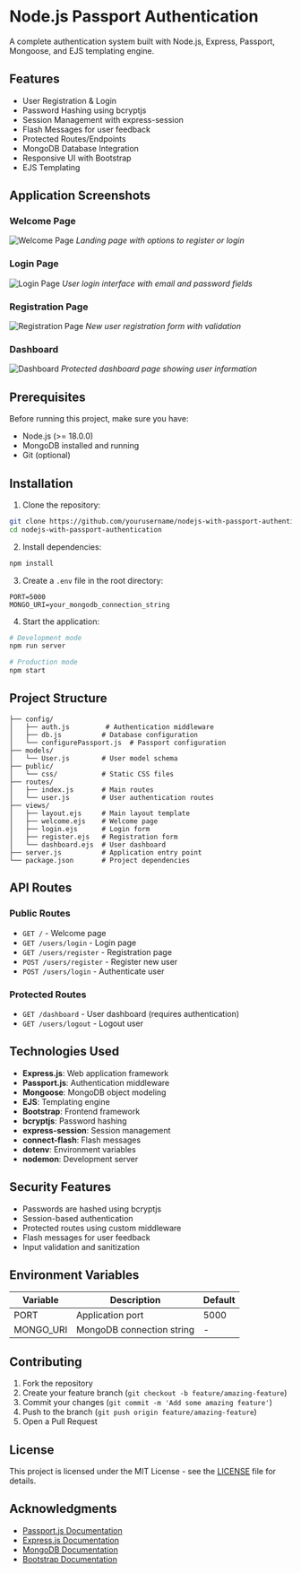 # Node.js Passport Authentication

A complete authentication system built with Node.js, Express, Passport, Mongoose, and EJS templating engine.

## Features

- User Registration & Login
- Password Hashing using bcryptjs
- Session Management with express-session
- Flash Messages for user feedback
- Protected Routes/Endpoints
- MongoDB Database Integration
- Responsive UI with Bootstrap
- EJS Templating

## Application Screenshots

### Welcome Page
![Welcome Page](welcome.PNG)
*Landing page with options to register or login*

### Login Page
![Login Page](login.PNG)
*User login interface with email and password fields*

### Registration Page
![Registration Page](register.PNG)
*New user registration form with validation*

### Dashboard
![Dashboard](dashboard.PNG)
*Protected dashboard page showing user information*

## Prerequisites

Before running this project, make sure you have:

- Node.js (>= 18.0.0)
- MongoDB installed and running
- Git (optional)

## Installation

1. Clone the repository:
```bash
git clone https://github.com/yourusername/nodejs-with-passport-authentication.git
cd nodejs-with-passport-authentication
```

2. Install dependencies:
```bash
npm install
```

3. Create a `.env` file in the root directory:
```env
PORT=5000
MONGO_URI=your_mongodb_connection_string
```

4. Start the application:
```bash
# Development mode
npm run server

# Production mode
npm start
```

## Project Structure

```
├── config/
│   ├── auth.js         # Authentication middleware
│   ├── db.js          # Database configuration
│   └── configurePassport.js  # Passport configuration
├── models/
│   └── User.js        # User model schema
├── public/
│   └── css/           # Static CSS files
├── routes/
│   ├── index.js       # Main routes
│   └── user.js        # User authentication routes
├── views/
│   ├── layout.ejs     # Main layout template
│   ├── welcome.ejs    # Welcome page
│   ├── login.ejs      # Login form
│   ├── register.ejs   # Registration form
│   └── dashboard.ejs  # User dashboard
├── server.js          # Application entry point
└── package.json       # Project dependencies
```

## API Routes

### Public Routes
- `GET /` - Welcome page
- `GET /users/login` - Login page
- `GET /users/register` - Registration page
- `POST /users/register` - Register new user
- `POST /users/login` - Authenticate user

### Protected Routes
- `GET /dashboard` - User dashboard (requires authentication)
- `GET /users/logout` - Logout user

## Technologies Used

- **Express.js**: Web application framework
- **Passport.js**: Authentication middleware
- **Mongoose**: MongoDB object modeling
- **EJS**: Templating engine
- **Bootstrap**: Frontend framework
- **bcryptjs**: Password hashing
- **express-session**: Session management
- **connect-flash**: Flash messages
- **dotenv**: Environment variables
- **nodemon**: Development server

## Security Features

- Passwords are hashed using bcryptjs
- Session-based authentication
- Protected routes using custom middleware
- Flash messages for user feedback
- Input validation and sanitization

## Environment Variables

| Variable    | Description                  | Default     |
|------------|------------------------------|-------------|
| PORT       | Application port             | 5000        |
| MONGO_URI  | MongoDB connection string    | -           |

## Contributing

1. Fork the repository
2. Create your feature branch (`git checkout -b feature/amazing-feature`)
3. Commit your changes (`git commit -m 'Add some amazing feature'`)
4. Push to the branch (`git push origin feature/amazing-feature`)
5. Open a Pull Request

## License

This project is licensed under the MIT License - see the [LICENSE](LICENSE) file for details.

## Acknowledgments

- [Passport.js Documentation](http://www.passportjs.org/)
- [Express.js Documentation](https://expressjs.com/)
- [MongoDB Documentation](https://docs.mongodb.com/)
- [Bootstrap Documentation](https://getbootstrap.com/docs/)